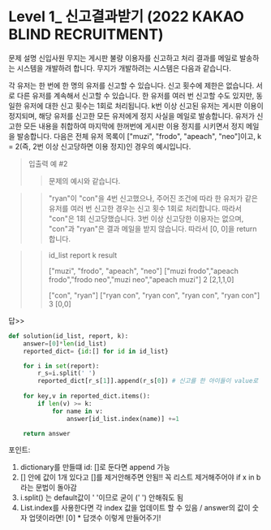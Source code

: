 # Level 1_ 신고결과받기 (2022 KAKAO BLIND RECRUITMENT)

문제 설명
신입사원 무지는 게시판 불량 이용자를 신고하고 처리 결과를 메일로 발송하는 시스템을 개발하려 합니다. 무지가 개발하려는 시스템은 다음과 같습니다.

각 유저는 한 번에 한 명의 유저를 신고할 수 있습니다.
신고 횟수에 제한은 없습니다. 서로 다른 유저를 계속해서 신고할 수 있습니다.
한 유저를 여러 번 신고할 수도 있지만, 동일한 유저에 대한 신고 횟수는 1회로 처리됩니다.
k번 이상 신고된 유저는 게시판 이용이 정지되며, 해당 유저를 신고한 모든 유저에게 정지 사실을 메일로 발송합니다.
유저가 신고한 모든 내용을 취합하여 마지막에 한꺼번에 게시판 이용 정지를 시키면서 정지 메일을 발송합니다.
다음은 전체 유저 목록이 ["muzi", "frodo", "apeach", "neo"]이고, k = 2(즉, 2번 이상 신고당하면 이용 정지)인 경우의 예시입니다.





> 입출력 예 #2
>> 문제의 예시와 같습니다.

>> "ryan"이 "con"을 4번 신고했으나, 주어진 조건에 따라 한 유저가 같은 유저를 여러 번 신고한 경우는 신고 횟수 1회로 처리합니다. 따라서 "con"은 1회 신고당했습니다. 3번 이상 신고당한 이용자는 없으며, "con"과 "ryan"은 결과 메일을 받지 않습니다. 따라서 [0, 0]을 return 합니다.

>> id_list	report	k	result
>>
>> 
>> ["muzi", "frodo", "apeach", "neo"]	["muzi frodo","apeach frodo","frodo neo","muzi neo","apeach muzi"]	2	[2,1,1,0]
>>
>>
>>
>>["con", "ryan"]	["ryan con", "ryan con", "ryan con", "ryan con"]	3	[0,0]




답>>
```python
def solution(id_list, report, k):
    answer=[0]*len(id_list)
    reported_dict= {id:[] for id in id_list}

    for i in set(report):
        r_s=i.split(' ')
        reported_dict[r_s[1]].append(r_s[0]) # 신고를 한 아이들이 value로
    
    for key,v in reported_dict.items():
        if len(v) >= k:
            for name in v:
                answer[id_list.index(name)] +=1

    return answer

```



포인트:
1. dictionary를 만들떄 id: []로 둔다면 append 가능
2. [] 안에 값이 1개 있다고 []를 제거안해주면 안됨!! 꼭 리스트 제거해주어야 if x in b 라는 문법이 돌아감
3. i.split() 는 default값이 ' '이므로 굳이 (' ') 안해줘도 됨
4. List.index를 사용한다면 각 index 값을 업데이트 할 수 있음 / answer의 값이 숫자 업뎃이라면! [0] * 답갯수 이렇게 만들어주기!
